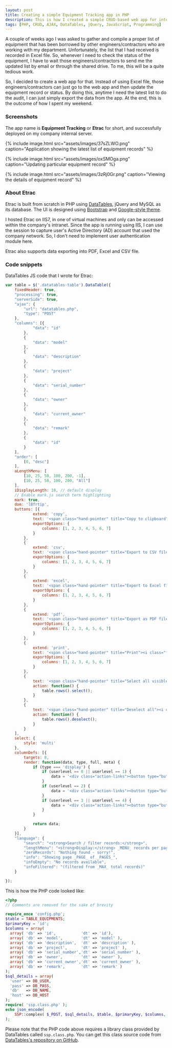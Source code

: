 ```yaml
---
layout: post
title: Creating a simple Equipment Tracking app in PHP
description: This is how I created a simple CRUD-based web app for internal equipment tracking using PHP, AJAX and DataTables.
tags: [PHP, CRUD, AJAX, DataTables, jQuery, JavaScript, Programming]
---
```


A couple of weeks ago I was asked to gather and compile a proper list of equipment that has been borrowed by other engineers/contractors who are working with my department. Unfortunately, the list that I had received is recorded in Excel file. So, whenever I need to check the status of the equipment, I have to wait those engineers/contractors to send me the updated list by email or through the shared drive. To me, this will be a quite tedious work.

So, I decided to create a web app for that. Instead of using Excel file, those engineers/contractors can just go to the web app and then update the equipment record or status. By doing this, anytime I need the latest list to do the audit, I can just simply export the data from the app. At the end, this is the outcome of how I spent my weekend.



### Screenshots

The app name is **Equipment Tracking** or **Etrac** for short, and successfully deployed on my company internal server.

{% include image.html src="assets/images/37sZLWO.png" caption="Application showing the latest list of equipment records" %}

{% include image.html src="assets/images/oxSMOga.png" caption="Updating particular equipment record" %}

{% include image.html src="assets/images/3zRj0Gr.png" caption="Viewing the details of equipment record" %}



### About Etrac

Etrac is built from scratch in PHP using [DataTables](https://datatables.net/), jQuery and MySQL as its database. The UI is designed using [Bootstrap](http://getbootstrap.com/) and [Google-style theme](https://todc.github.io/todc-bootstrap/).

I hosted Etrac on IIS7, in one of virtual machines and only can be accessed within the company's intranet. Since the app is running using IIS, I can use the session to capture user's Active Directory (AD) account that used the company network. So, I don't need to implement user authentication module here.

Etrac also supports data exporting into PDF, Excel and CSV file.



### Code snippets

DataTables JS code that I wrote for Etrac:

```js
var table = $('.datatables-table').DataTable({
    fixedHeader: true,
    "processing": true,
    "serverSide": true,
    "ajax": {
        "url": "datatables.php",
        "type": "POST"
    },
    "columns": [{
            "data": "id"
        },
        {
            "data": "model"
        },
        {
            "data": "description"
        },
        {
            "data": "project"
        },
        {
            "data": "serial_number"
        },
        {
            "data": "owner"
        },
        {
            "data": "current_owner"
        },
        {
            "data": "remark"
        },
        {
            "data": "id"
        }
    ],
    "order": [
        [0, "desc"]
    ],
    aLengthMenu: [
        [10, 25, 50, 100, 200, -1],
        [10, 25, 50, 100, 200, "All"]
    ],
    iDisplayLength: 10, // default display
    // Enable mark.js search term highlighting
    mark: true,
    dom: 'lBfrtip',
    buttons: [{
            extend: 'copy',
            text: '<span class="hand-pointer" title="Copy to clipboard"><i class="fa fa-clipboard" aria-hidden="true"></i> Copy</span>',
            exportOptions: {
                columns: [1, 2, 3, 4, 5, 6, 7]
            }
        },
        {
            extend: 'csv',
            text: '<span class="hand-pointer" title="Export to CSV file"><i class="fa fa-file-text-o" aria-hidden="true"></i> CSV</span>',
            exportOptions: {
                columns: [1, 2, 3, 4, 5, 6, 7]
            }
        },
        {
            extend: 'excel',
            text: '<span class="hand-pointer" title="Export to Excel file"><i class="fa fa-file-excel-o" aria-hidden="true"></i> Excel</span>',
            exportOptions: {
                columns: [1, 2, 3, 4, 5, 6, 7]
            }
        },
        {
            extend: 'pdf',
            text: '<span class="hand-pointer" title="Export as PDF file"><i class="fa fa-file-pdf-o" aria-hidden="true"></i> PDF</span>',
            exportOptions: {
                columns: [1, 2, 3, 4, 5, 6, 7]
            }
        },
        {
            extend: 'print',
            text: '<span class="hand-pointer" title="Print"><i class="fa fa-print" aria-hidden="true"></i> Print</span>',
            exportOptions: {
                columns: [1, 2, 3, 4, 5, 6, 7]
            }
        },
        {
            text: '<span class="hand-pointer" title="Select all visible rows"><i class="fa fa-check-square-o" aria-hidden="true"></i> Select All</span>',
            action: function() {
                table.rows().select();
            }
        },
        {
            text: '<span class="hand-pointer" title="Deselect all"><i class="fa fa-square-o" aria-hidden="true"></i> Select None</span>',
            action: function() {
                table.rows().deselect();
            }
        }
    ],
    select: {
        style: 'multi'
    },
    columnDefs: [{
        targets: 8,
        render: function(data, type, full, meta) {
            if (type === 'display') {
                if (userlevel == 0 || userlevel == 1) {
                    data = '<div class="action-links"><button type="button" class="btn btn-default btn-xs disabled" data-eqid="' + data + '" id="btnUpdate"><i class="fa fa-pencil-square-o" aria-hidden="true"></i> Update</button> <button type="button" class="btn btn-default btn-xs disabled" data-eqid="' + data + '" id="btnDelete" title="Delete"><i class="fa fa-trash" aria-hidden="true"></i></button> <a href="equipment.php?id=' + data + '" class="btn btn-primary btn-xs hand-pointer" data-eqid="' + data + '" title="View details"><i class="fa fa-eye" aria-hidden="true"></i></a></div>';
                }
                if (userlevel == 2) {
                    data = '<div class="action-links"><button type="button" class="btn btn-info btn-xs btnUpdate hand-pointer" data-eqid="' + data + '" id="btnUpdate"><i class="fa fa-pencil-square-o" aria-hidden="true"></i> Update</button> <button type="button" class="btn btn-default btn-xs disabled" data-eqid="' + data + '" id="btnDelete" title="Delete"><i class="fa fa-trash" aria-hidden="true"></i></button> <a href="equipment.php?id=' + data + '" class="btn btn-primary btn-xs hand-pointer" data-eqid="' + data + '" title="View details"><i class="fa fa-eye" aria-hidden="true"></i></a></div>';
                }
                if (userlevel == 3 || userlevel == 4) {
                    data = '<div class="action-links"><button type="button" class="btn btn-info btn-xs btnUpdate hand-pointer" data-eqid="' + data + '" id="btnUpdate"><i class="fa fa-pencil-square-o" aria-hidden="true"></i> Update</button> <button type="button" class="btn btn-danger btn-xs btnDelete hand-pointer" data-eqid="' + data + '" id="btnDelete" title="Delete"><i class="fa fa-trash" aria-hidden="true"></i></button> <a href="equipment.php?id=' + data + '" class="btn btn-primary btn-xs hand-pointer" data-eqid="' + data + '" title="View details"><i class="fa fa-eye" aria-hidden="true"></i></a></div>';
                }
            }

            return data;
        }
    }],
    "language": {
        "search": "<strong>Search / filter records:</strong>",
        "lengthMenu": "<strong>Display:</strong> _MENU_ records per page",
        "zeroRecords": "Nothing found - sorry!",
        "info": "Showing page _PAGE_ of _PAGES_",
        "infoEmpty": "No records available",
        "infoFiltered": "(filtered from _MAX_ total records)"
    }

});
```

This is how the PHP code looked like:

```php
<?php
// Comments are removed for the sake of brevity

require_once 'config.php';
$table = TABLE_EQUIPMENTS;
$primaryKey = 'id';
$columns = array(
  array( 'db' => 'id',           'dt' => 'id'),
  array( 'db' => 'model',        'dt' => 'model' ),
  array( 'db' => 'description',  'dt' => 'description' ),
  array( 'db' => 'project',      'dt' => 'project' ),
  array( 'db' => 'serial_number','dt' => 'serial_number' ),
  array( 'db' => 'owner',        'dt' => 'owner' ),
  array( 'db' => 'current_owner','dt' => 'current_owner' ),
  array( 'db' => 'remark',       'dt' => 'remark' )
);
$sql_details = array(
  'user' => DB_USER,
  'pass' => DB_PASS,
  'db'   => DB_NAME,
  'host' => DB_HOST
);
require( 'ssp.class.php' );
echo json_encode(
	SSP::complex( $_POST, $sql_details, $table, $primaryKey, $columns, null, 'deleted=0' )
);
```

Please note that the PHP code above requires a library class provided by DataTables called `ssp.class.php`. You can get this class source code from [DataTables's repository on GitHub](https://github.com/DataTables/DataTables/blob/master/examples/server_side/scripts/ssp.class.php).